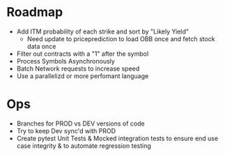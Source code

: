 # Roadmap

- Add ITM probability of each strike and sort by "Likely Yield"
  - Need update to priceprediction to load OBB once and fetch stock data once
- Filter out contracts with a "1" after the symbol
- Process Symbols Asynchronously
- Batch Network requests to increase speed
- Use a parallelizd or more perfomant language

# Ops

- Branches for PROD vs DEV versions of code
- Try to keep Dev sync'd with PROD
- Create pytest Unit Tests & Mocked integration tests to ensure end use case integrity & to automate regression testing
